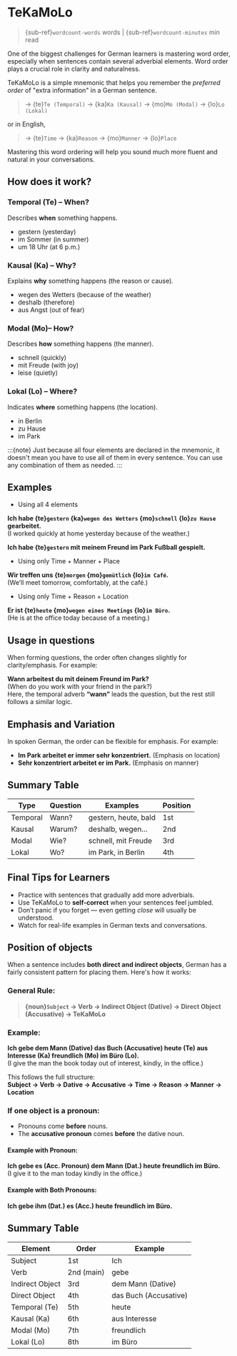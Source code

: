 # TeKaMoLo

> {sub-ref}`wordcount-words` words | {sub-ref}`wordcount-minutes` min read

One of the biggest challenges for German learners is mastering word order, especially when sentences contain several adverbial elements. Word order plays a crucial role in clarity and naturalness. 

TeKaMoLo is a simple mnemonic that helps you remember the *preferred order* of "extra information" in a German sentence.

> → {te}`Te (Temporal)` → {ka}`Ka (Kausal)` → {mo}`Mo (Modal)` → {lo}`Lo (Lokal)` 

or in English,

> → {te}`Time` → {ka}`Reason` → {mo}`Manner` → {lo}`Place`

Mastering this word ordering will help you sound much more fluent and natural in your conversations.

## How does it work?

<!-- :::{important}

TeKaMoLo applies *after the verb* (and object, if there is one).

::: -->

### Temporal (Te) – When?

Describes **when** something happens.

- gestern (yesterday)
- im Sommer (in summer)
- um 18 Uhr (at 6 p.m.)

### Kausal (Ka) – Why?

Explains **why** something happens (the reason or cause).  

- wegen des Wetters (because of the weather)
- deshalb (therefore)
- aus Angst (out of fear)

### Modal (Mo)– How?

Describes **how** something happens (the manner).  

- schnell (quickly)
- mit Freude (with joy)
- leise (quietly)

### Lokal (Lo) – Where?

Indicates **where** something happens (the location).  

- in Berlin
- zu Hause
- im Park

:::{note}
Just because all four elements are declared in the mnemonic, it doesn't mean you have to use all of them in every sentence. You can use any combination of them as needed.
:::

## Examples

- Using all 4 elements


**Ich habe {te}`gestern` {ka}`wegen des Wetters` {mo}`schnell` {lo}`zu Hause` gearbeitet.**  
(I worked quickly at home yesterday because of the weather.)  

**Ich habe {te}`gestern` mit meinem Freund im Park Fußball gespielt.**

- Using only Time + Manner + Place

**Wir treffen uns {te}`morgen` {mo}`gemütlich` {lo}`im Café`.**  
(We’ll meet tomorrow, comfortably, at the café.)

- Using only Time + Reason + Location

**Er ist {te}`heute` {mo}`wegen eines Meetings` {lo}`im Büro`.**  
(He is at the office today because of a meeting.)

## Usage in questions

When forming questions, the order often changes slightly for clarity/emphasis. For example:

**Wann arbeitest du mit deinem Freund im Park?**  
(When do you work with your friend in the park?)  
Here, the temporal adverb **“wann”** leads the question, but the rest still follows a similar logic.

## Emphasis and Variation

In spoken German, the order can be flexible for emphasis. For example:

- **Im Park arbeitet er immer sehr konzentriert.** (Emphasis on location)
- **Sehr konzentriert arbeitet er im Park.** (Emphasis on manner)


## Summary Table

| Type | Question | Examples | Position |
| --- | --- | --- | --- |
| Temporal | Wann? | gestern, heute, bald | 1st |
| Kausal | Warum? | deshalb, wegen... | 2nd |
| Modal | Wie? | schnell, mit Freude | 3rd |
| Lokal | Wo? | im Park, in Berlin | 4th |


## Final Tips for Learners

- Practice with sentences that gradually add more adverbials.
- Use TeKaMoLo to **self-correct** when your sentences feel jumbled.
- Don’t panic if you forget — even getting *close* will usually be understood.
- Watch for real-life examples in German texts and conversations.

## Position of objects

When a sentence includes **both direct and indirect objects**, German has a fairly consistent pattern for placing them. Here's how it works:

### General Rule:


> **{noun}`Subject` → Verb → Indirect Object (Dative) → Direct Object (Accusative) → TeKaMoLo**

### Example:

**Ich gebe dem Mann (Dative) das Buch (Accusative) heute (Te) aus Interesse (Ka) freundlich (Mo) im Büro (Lo).**  
(I give the man the book today out of interest, kindly, in the office.)

This follows the full structure:  
**Subject → Verb → Dative → Accusative → Time → Reason → Manner → Location**

### If one object is a pronoun:

- Pronouns come **before** nouns.
- The **accusative pronoun** comes **before** the dative noun.

#### Example with Pronoun:

**Ich gebe es (Acc. Pronoun) dem Mann (Dat.) heute freundlich im Büro.**  
(I give it to the man today kindly in the office.)

#### Example with Both Pronouns:

**Ich gebe ihm (Dat.) es (Acc.) heute freundlich im Büro.**


## Summary Table

| Element | Order | Example |
| --- | --- | --- |
| Subject | 1st | Ich |
| Verb | 2nd (main) | gebe |
| Indirect Object | 3rd | dem Mann (Dative) |
| Direct Object | 4th | das Buch (Accusative) |
| Temporal (Te) | 5th | heute |
| Kausal (Ka) | 6th | aus Interesse |
| Modal (Mo) | 7th | freundlich |
| Lokal (Lo) | 8th | im Büro |


